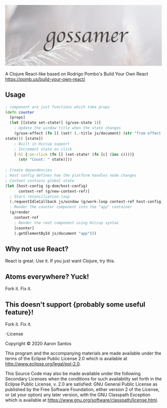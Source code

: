 ![gossamer logo](./resources/logo.png)

A Clojure React-like based on Rodrigo Pombo's Build Your Own React https://pomb.us/build-your-own-react/

## Usage

```clojure
; component are just functions which take props
(defn counter
  [props]
  (let [[state set-state!] (g/use-state 1)]
    ; Update the window title when the state changes
    (g/use-effect (fn [] (set! (.-title js/document) (str "from effect:"
state))) [state])
    ; Built in Hiccup support
    ; Increment state on click
    [:h1 {:on-click (fn [] (set-state! (fn [c] (inc c))))}
      (str "Count: " state)]))

; Create dependencies
; Host config defines how the platform handles node changes
; Context contains global state
(let [host-config (g-dom/host-config)
      context-ref (g/new-context-ref)]
  ; Start reconciliation-loop
  (.requestIdleCallback js/window (g/work-loop context-ref host-config))
  ; Render the counter component into the "app" container
  (g/render
    context-ref
    ; Render the root component using Hiccup syntax
    [counter]
    (.getElementById js/document "app")))
```

## Why not use React?

React is great. Use it. If you just want Clojure, try this.

## Atoms everywhere? Yuck!

Fork it. Fix it.

## This doesn't support {probably some useful feature}!

Fork it. Fix it.

-License

Copyright © 2020 Aaron Santos

This program and the accompanying materials are made available under the
terms of the Eclipse Public License 2.0 which is available at
http://www.eclipse.org/legal/epl-2.0.

This Source Code may also be made available under the following Secondary
Licenses when the conditions for such availability set forth in the Eclipse
Public License, v. 2.0 are satisfied: GNU General Public License as published by
the Free Software Foundation, either version 2 of the License, or (at your
option) any later version, with the GNU Classpath Exception which is available
at https://www.gnu.org/software/classpath/license.html.
